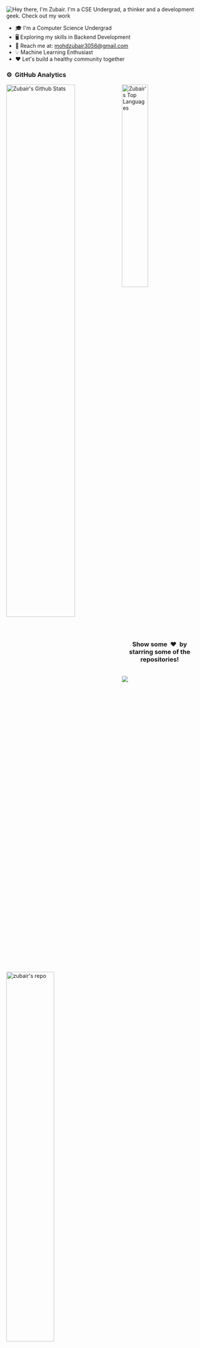 ![Hey there, I'm Zubair. I'm a CSE Undergrad, a thinker and a development geek. Check out my work](https://github.com/Mohdzubair3056/Mohdzubair3056/raw/main/myGif.gif)

-   🎓 I'm a Computer Science Undergrad
-   🖥 Exploring my skills in Backend Development
-   📨 Reach me at: mohdzubair3056@gmail.com
-   💡 Machine Learning Enthusiast
-   ❤️ Let's build a healthy community together


### ⚙️ &nbsp;GitHub Analytics

  <img align="left" src="https://github-readme-stats.vercel.app/api?username=Mohdzubair3056&show_icons=true&title_color=fff&icon_color=79ff97&text_color=efefef&bg_color=24292e" alt="Zubair's Github Stats" width="60%">
  
<img src="https://github-readme-stats.vercel.app/api/top-langs/?username=Mohdzubair3056&show_icons=true&hide_border=true&theme=radical" width="37%" alt="Zubair's Top Languages">


<img align="left" src="https://github-readme-stats.vercel.app/api/pin/?username=Mohdzubair3056&repo=freshers-portal-site&title_color=fff&icon_color=79ff97&text_color=efefef&bg_color=24292e" alt="zubair's repo" width="50%"/>

<img align="right" src="https://github-readme-stats.vercel.app/api/pin/?username=Mohdzubair3056&repo=RoomChat&title_color=fff&icon_color=79ff97&text_color=efefef&bg_color=24292e" alt="zubair's repo" width="50%"/>


<!-- <br>

Visitors count<br>
<img src="https://profile-counter.glitch.me/Mohdzubair3056/count.svg" />
<br> -->

<div align="center">
<h3 align="center">Show some &nbsp;❤️&nbsp; by starring some of the repositories!</h3>
</div>
<br>
<img src="https://github.com/punitkmryh/punitkmryh/blob/master/wave.svg" />

